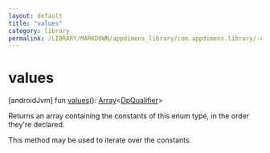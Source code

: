 ```yaml
---
layout: default
title: "values"
category: library
permalink: /LIBRARY/MARKDOWN/appdimens_library/com.appdimens.library/-dp-qualifier/values.html
---
```


# values

[androidJvm]
fun [values](values.md)(): [Array](https://kotlinlang.org/api/core/kotlin-stdlib/kotlin/-array/index.html)<[DpQualifier](index.md)>

Returns an array containing the constants of this enum type, in the order they're declared.

This method may be used to iterate over the constants.